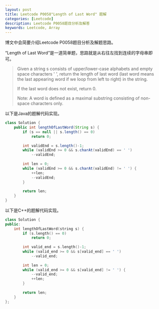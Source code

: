 ```yaml
---
layout: post
title: Leetcode P0058"Length of Last Word" 题解
categories: [Leetcode]
description: Leetcode P0058题目分析及解答
keywords: Leetcode, Array
---
```


博文中会简要介绍Leetcode P0058题目分析及解题思路。

“Length of Last Word”是一道简单题，思路就是从右往左找到连续的字母串即可。

> Given a string s consists of upper/lower-case alphabets and empty space characters ' ', return the length of last word (last word means the last appearing word if we loop from left to right) in the string.
> 
> If the last word does not exist, return 0.
> 
> Note: A word is defined as a maximal substring consisting of non-space characters only.
> 

以下是Java的题解代码实现。
```java
class Solution {
    public int lengthOfLastWord(String s) {
        if (s == null || s.length() == 0)
            return 0;
        
        int validEnd = s.length()-1;
        while (validEnd >= 0 && s.charAt(validEnd) == ' ')
            --validEnd;
        
        int len = 0;
        while (validEnd >= 0 && s.charAt(validEnd) != ' ') {
            ++len;
            --validEnd;
        }
        
        return len;
    }
}
```

以下是C++的题解代码实现。
```cpp
class Solution {
public:
    int lengthOfLastWord(string s) {
        if (s.length() == 0)
            return 0;
        
        int valid_end = s.length()-1;
        while (valid_end >= 0 && s[valid_end] == ' ')
            --valid_end;
        
        int len = 0;
        while (valid_end >= 0 && s[valid_end] != ' ') {
            --valid_end;
            ++len;
        }
        
        return len;
    }
};
```